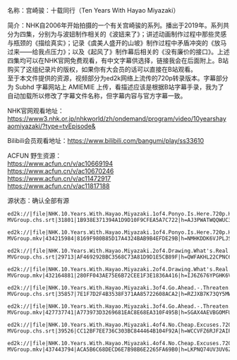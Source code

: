 名称：宫崎骏：十载同行（Ten Years With Hayao Miyazaki）

简介：NHK自2006年开始拍摄的一个有关宫崎骏的系列。播出于2019年。系列共分为四集，分别为与波妞制作相关的《波妞来了》；讲述动画制作过程中那些灵感与瓶颈的《描绘真实》；记录《虞美人盛开的山坡》制作过程中矛盾冲突的《放马过来——给我点压力》；以及《起风了》制作幕后相关的《没有廉价的接口》。上述四集均可以在NHK官网免费观看，有中文字幕供选择，链接我会在后面附上。B站购买了这组纪录片的版权，如果你有大会员的话可以直接在B站观看。  
至于本文件提供的资源，视频部分为ed2k网络上流传的720p转录版本。字幕部分为 Subhd 字幕网站上 AMIEMIE 上传，看描述应该是根据B站字幕手录，我为了自动加载所以修改了字幕文件名称，但字幕内容与官方字幕一致。

NHK官网观看地址：https://www3.nhk.or.jp/nhkworld/zh/ondemand/program/video/10yearshayaomiyazaki/?type=tvEpisode&

Bilibili会员观看地址：https://www.bilibili.com/bangumi/play/ss33610

ACFUN 野生资源：  
https://www.acfun.cn/v/ac10669194  
https://www.acfun.cn/v/ac10670246  
https://www.acfun.cn/v/ac11472917  
https://www.acfun.cn/v/ac11817188  

源状态：确认全部有源

```
ed2k://|file|NHK.10.Years.With.Hayao.Miyazaki.1of4.Ponyo.Is.Here.720p.HDTV.x264.AAC-MVGroup.chs.srt|31801|1B938E371394A1D9D10F9CFEA5A7C722|h=AJ3PWATWQQWUC3OLJR6FXG7B7MLIPKGP|/

ed2k://|file|NHK.10.Years.With.Hayao.Miyazaki.1of4.Ponyo.Is.Here.720p.HDTV.x264.AAC-MVGroup.mkv|434215984|8169F980B85D17A4324BAB9B4EFDE29B|h=NMHKDDK6VJPLJSYSDJSMPXHXAFAB3BM5|/

ed2k://|file|NHK.10.Years.With.Hayao.Miyazaki.2of4.Drawing.What's.Real.720p.HDTV.x264.AAC-MVGroup.chs.srt|29713|AF469292BBC3568C73A81D9D1E5CB89F|h=QWFAKHL22CPNC6QB45AQ6BRLTRKEC55F|/

ed2k://|file|NHK.10.Years.With.Hayao.Miyazaki.2of4.Drawing.What's.Real.720p.HDTV.x264.AAC-MVGroup.mkv|432164881|280FF043AE75E6B72CEE1F3E1836A416|h=IJ6Z676YPGHK6VB6MMATW7GTWN4J62BJ|/

ed2k://|file|NHK.10.Years.With.Hayao.Miyazaki.3of4.Go.Ahead.-.Threaten.Me.720p.HDTV.x264.AAC-MVGroup.chs.srt|35857|7E1F7D2F4B3538F371AA85722608ACA2|h=RZJXB7K73QY5MWKZTOETNJHBUOWL44SQ|/

ed2k://|file|NHK.10.Years.With.Hayao.Miyazaki.3of4.Go.Ahead.-.Threaten.Me.720p.HDTV.x264.AAC-MVGroup.mkv|427737741|A773973D3269681EAC8E68EA310F495B|h=SGAX4AEVBGOMFUD2CKD7NEIVKTSTWKSN|/

ed2k://|file|NHK.10.Years.With.Hayao.Miyazaki.4of4.No.Cheap.Excuses.720p.HDTV.x264.AAC-MVGroup.chs.srt|39526|CC12BF7EE736C303BC844464B104F92A|h=WCCVFZ6RJF2AIP4VDGN6XOVANFU73M7T|/

ed2k://|file|NHK.10.Years.With.Hayao.Miyazaki.4of4.No.Cheap.Excuses.720p.HDTV.x264.AAC-MVGroup.mkv|437443794|ACA5B6C68DECD6E7B98B6E2265FA69B0|h=LKPNQ74UV3UV6ZJFMIEXNIUQDSTFN2U4|/
```
